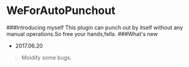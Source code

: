 # WeForAutoPunchout
###Introducing myself
This plugin can punch out by itself without any manual operations.So free your hands,fella.
###What's new
- 2017.06.20
> Moidify some bugs.

